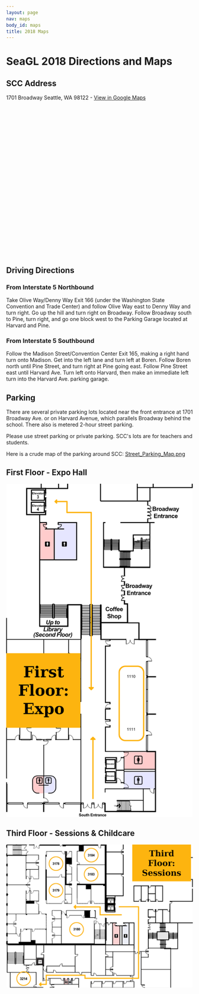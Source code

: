```yaml
---
layout: page
nav: maps
body_id: maps
title: 2018 Maps
---
```


# SeaGL 2018 Directions and Maps

## SCC Address

1701 Broadway Seattle, WA 98122 - [View in Google Maps](https://maps.google.com/maps?q=Seattle+Central+College,+Broadway,+Seattle,+WA&hl=en&ll=47.616376,-122.321348&spn=0.002839,0.005917&sll=47.616135,-122.320806&sspn=0.001427,0.002958&oq=SCC,+&t=m&z=18)

<div id="map_canvas" style="width: 900px; height: 400px;"></div>

## Driving Directions

### From Interstate 5 Northbound

Take Olive Way/Denny Way Exit 166 (under the Washington State Convention and
Trade Center) and follow Olive Way east to Denny Way and turn right. Go up the
hill and turn right on Broadway. Follow Broadway south to Pine, turn right, and
go one block west to the Parking Garage located at Harvard and Pine.

### From Interstate 5 Southbound

Follow the Madison Street/Convention Center Exit 165, making a right hand turn
onto Madison. Get into the left lane and turn left at Boren. Follow Boren north
until Pine Street, and turn right at Pine going east. Follow Pine Street east
until Harvard Ave. Turn left onto Harvard, then make an immediate left turn into
the Harvard Ave. parking garage.

## Parking

There are several private parking lots located near the front entrance at 1701
Broadway Ave. or on Harvard Avenue, which parallels Broadway behind the school.
There also is metered 2-hour street parking.

Please use street parking or private parking. SCC's lots are for teachers and
students.

Here is a crude map of the parking around SCC: [Street_Parking_Map.png](/img/maps/2017/Street_Parking_Map.png)

## First Floor - Expo Hall

![First Floor](/img/maps/2018/SCC_First_Floor_Sessions.png)

## Third Floor - Sessions & Childcare

![Third Floor](/img/maps/2018/SCC_Third_Floor_Sessions.png)

<script type='text/javascript' src="//maps.googleapis.com/maps/api/js?v=3.exp&key={{ site.custom.maps.google.apikey }}"></script>
<script type='text/javascript'>
    $(function(){
        var mapOptions = {
            zoom: 17,
            center: new google.maps.LatLng(47.616248,-122.321426),
            mapTypeId: google.maps.MapTypeId.HYBRID
        };
        gMap = new google.maps.Map(document.getElementById('map_canvas'), mapOptions);

        var marker = new google.maps.Marker({
            position: new google.maps.LatLng(47.616248,-122.321426),
            map: gMap,
            title: 'SeaGL @ SCC'
        });

        var contentString = '<div id="content">'+
            '<div id="siteNotice">'+
            '</div>'+
            '<h1 id="firstHeading" class="firstHeading">SeaGL @ SCC</h1>'+
            '<div id="bodyContent">'+
            '<p>1701 Broadway Seattle, WA 98122</p>'+
            '</div>'+
            '</div>';

        var infowindow = new google.maps.InfoWindow({
            content: contentString
        });

        google.maps.event.addListener(marker, 'click', function() {
            infowindow.open(gMap, marker);
        });
    });
</script>

